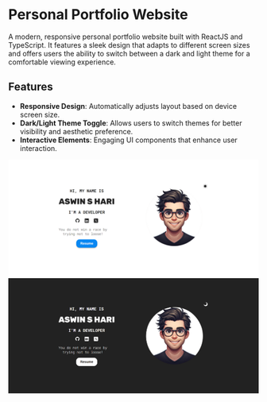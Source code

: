 # Personal Portfolio Website

A modern, responsive personal portfolio website built with ReactJS and TypeScript. It features a sleek design that adapts to different screen sizes and offers users the ability to switch between a dark and light theme for a comfortable viewing experience.

## Features

- **Responsive Design**: Automatically adjusts layout based on device screen size.
- **Dark/Light Theme Toggle**: Allows users to switch themes for better visibility and aesthetic preference.
- **Interactive Elements**: Engaging UI components that enhance user interaction.

![Website Screenshot](./src/assets/light_srnct%20(1).png)
![Website Screenshot](./src/assets/Dark_srnct.png)